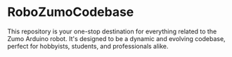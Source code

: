 # RoboZumoCodebase
This repository is your one-stop destination for everything related to the Zumo Arduino robot. It's designed to be a dynamic and evolving codebase, perfect for hobbyists, students, and professionals alike.
